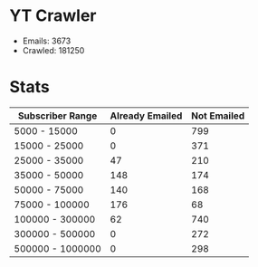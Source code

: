 # YT Crawler
- Emails: 3673
- Crawled: 181250

# Stats
| Subscriber Range  | Already Emailed | Not Emailed |
|-------|-------|-------|
| 5000 - 15000 | 0 | 799 |
| 15000 - 25000 | 0 | 371 |
| 25000 - 35000 | 47 | 210 |
| 35000 - 50000 | 148 | 174 |
| 50000 - 75000 | 140 | 168 |
| 75000 - 100000 | 176 | 68 |
| 100000 - 300000 | 62 | 740 |
| 300000 - 500000 | 0 | 272 |
| 500000 - 1000000 | 0 | 298 |
